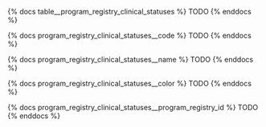 {% docs table__program_registry_clinical_statuses %}
TODO
{% enddocs %}

{% docs program_registry_clinical_statuses__code %}
TODO
{% enddocs %}

{% docs program_registry_clinical_statuses__name %}
TODO
{% enddocs %}

{% docs program_registry_clinical_statuses__color %}
TODO
{% enddocs %}

{% docs program_registry_clinical_statuses__program_registry_id %}
TODO
{% enddocs %}

